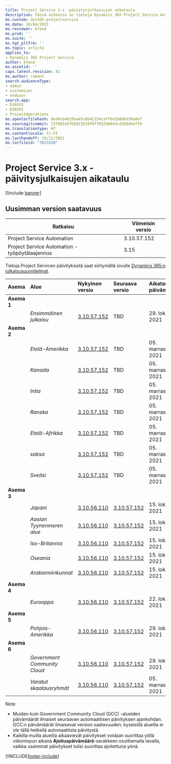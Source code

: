 ```yaml
---
title: Project Service 3.x -päivitysjulkaisujen aikataulu
description: Tässä aiheessa on tietoja Dynamics 365 Project Service Automationin käytettävissä olevista ja tulevista versioista.
ms.custom: dyn365-projectservice
ms.date: 10/04/2021
ms.reviewer: kfend
ms.prod: ''
ms.suite: ''
ms.tgt_pltfrm: ''
ms.topic: article
applies_to:
- Dynamics 365 Project Service
author: kfend
ms.assetid: ''
caps.latest.revision: 42
ms.author: rumant
search.audienceType:
- admin
- customizer
- enduser
search.app:
- D365CE
- D365PS
- ProjectOperations
ms.openlocfilehash: 9ed9cb4615ba45c6b42154caffbd16806d30a8e7
ms.sourcegitcommit: 23f68542fb5913534f0f76529b843cd268dbd7f6
ms.translationtype: HT
ms.contentlocale: fi-FI
ms.lasthandoff: 10/11/2021
ms.locfileid: "7623320"
---
```

# <a name="update-release-schedule-for-project-service-3x"></a>Project Service 3.x -päivitysjulkaisujen aikataulu

[!include [banner](../includes/psa-now-project-operations.md)]

## <a name="latest-version-availability"></a>Uusimman version saatavuus

| Ratkaisu  | Viimeisin versio |
|-------|----|
| Project Service Automation    | 3.10.57.152 |
| Project Service Automation -työpöytälaajennus                | 3.15          |

Tietoja Project Servicen päivityksistä saat siirtymällä sivulle [Dynamics 365:n julkaisusuunnitelmat](/dynamics365/release-plans/). 

| Asema  | Alue | Nykyinen versio | Seuraava versio |  Aikataulutettu päivämäärä
| :---   | :---   | :---   | :---   |:---   |         
|<strong>Asema 1</strong> | |  |  | |
| | <i>Ensimmäinen julkaisu</i> | [3.10.57.152](whats-new-ur-36.md) | TBD | 29. lokakuuta 2021
|<strong>Asema 2</strong> | |  |  | |
| | <i>Etelä-Amerikka</i> | [3.10.57.152](whats-new-ur-36.md) | TBD | 05. marraskuuta 2021
| | <i>Kanada</i> | [3.10.57.152](whats-new-ur-36.md) | TBD | 05. marraskuuta 2021
| | <i>Intia</i> | [3.10.57.152](whats-new-ur-36.md) | TBD | 05. marraskuuta 2021
| | <i>Ranska</i> | [3.10.57.152](whats-new-ur-36.md) | TBD | 05. marraskuuta 2021
| | <i>Etelä-Afrikka</i> | [3.10.57.152](whats-new-ur-36.md) | TBD | 05. marraskuuta 2021
| | <i>saksa</i> | [3.10.57.152](whats-new-ur-36.md) | TBD | 05. marraskuuta 2021
| | <i>Sveitsi</i> | [3.10.57.152](whats-new-ur-36.md) | TBD | 05. marraskuuta 2021
|<strong>Asema 3</strong> | |  |  | |
| | <i>Japani</i> | [3.10.56.110](whats-new-ur-35.md) | [3.10.57.152](whats-new-ur-36.md) | 15. lokakuuta 2021
| | <i>Aasian Tyynenmeren alue</i> | [3.10.56.110](whats-new-ur-35.md) | [3.10.57.152](whats-new-ur-36.md) | 15. lokakuuta 2021
| | <i>Iso-Britannia</i> | [3.10.56.110](whats-new-ur-35.md) | [3.10.57.152](whats-new-ur-36.md) | 15. lokakuuta 2021
| | <i>Oseania</i> | [3.10.56.110](whats-new-ur-35.md) | [3.10.57.152](whats-new-ur-36.md) | 15. lokakuuta 2021
| | <i>Arabiemiirikunnat</i> | [3.10.56.110](whats-new-ur-35.md) | [3.10.57.152](whats-new-ur-36.md) | 15. lokakuuta 2021
|<strong>Asema 4</strong> | |  |  | |
| | <i>Eurooppa</i> | [3.10.56.110](whats-new-ur-35.md) | [3.10.57.152](whats-new-ur-36.md) | 22. lokakuuta 2021
|<strong>Asema 5</strong> | |  |  | |
| | <i>Pohjois-Amerikka</i> | [3.10.56.110](whats-new-ur-35.md) | [3.10.57.152](whats-new-ur-36.md) | 29. lokakuuta 2021
|<strong>Asema 6</strong> | |  |  | |
| | <i>Government Community Cloud</i> | [3.10.56.110](whats-new-ur-35.md) | [3.10.57.152](whats-new-ur-36.md) | 29. lokakuuta 2021
| | <i>Varatut skaalausryhmät</i> | [3.10.56.110](whats-new-ur-35.md) | [3.10.57.152](whats-new-ur-36.md) | 05. marraskuuta 2021


>[!Note]
> - Muiden kuin Government Community Cloud (GCC) -alueiden päivämäärät ilmaiset seuraavan automaattisen päivityksen ajankohdan. GCC:n päivämäärät ilmaisevat version saatavuuden; kyseisillä alueilla ei ole tällä hetkellä automaattista päivitystä.
> - Kaikilla muilla alueilla aikaavievät päivitykset voidaan suorittaa yöllä viikonlopun aikana **Ajoituspäivämäärä**-sarakkeen osoittamalla tavalla, vaikka useimmat päivitykset tulisi suorittaa ajoitettuna yönä.


[!INCLUDE[footer-include](../includes/footer-banner.md)]
